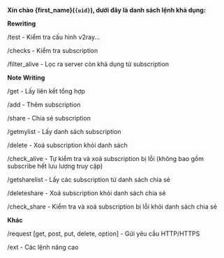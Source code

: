__Xin chào **{first_name}**(`{uid}`), dưới đây là danh sách lệnh khả dụng:__

**Rewriting**

/test - Kiểm tra cấu hình v2ray...

/checks - Kiểm tra subscription

/filter_alive - Lọc ra server còn khả dụng từ subscription

**Note Writing**
    
/get - Lấy liên kết tổng hợp

/add - Thêm subscription

/share - Chia sẻ subscription

/getmylist - Lấy danh sách subscription

/delete - Xoá subscription khỏi danh sách

/check_alive - Tự kiểm tra và xoá subscription bị lỗi (không bao gồm subscribe hết lưu lượng truy cập)

/getsharelist - Lấy các subscription từ danh sách chia sẻ

/deleteshare - Xoá subscription khỏi danh sách chia sẻ 

/check_share - Kiểm tra và xoá subscription bị lỗi khỏi danh sách chia sẻ

**Khác**

/request [get, post, put, delete, option] - Gửi yêu cầu HTTP/HTTPS

/ext - Các lệnh nâng cao